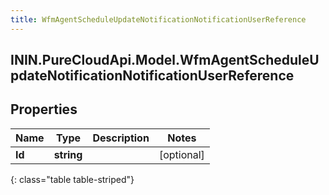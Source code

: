 ```yaml
---
title: WfmAgentScheduleUpdateNotificationNotificationUserReference
---
```

## ININ.PureCloudApi.Model.WfmAgentScheduleUpdateNotificationNotificationUserReference

## Properties

|Name | Type | Description | Notes|
|------------ | ------------- | ------------- | -------------|
| **Id** | **string** |  | [optional] |
{: class="table table-striped"}


